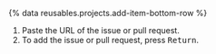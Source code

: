 {% data reusables.projects.add-item-bottom-row %}
1. Paste the URL of the issue or pull request.
1. To add the issue or pull request, press <kbd>Return</kbd>.
